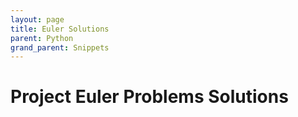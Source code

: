 ```yaml
---
layout: page
title: Euler Solutions 
parent: Python
grand_parent: Snippets
---
```


# Project Euler Problems Solutions
